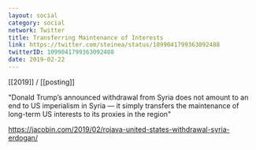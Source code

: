 ```yaml
---
layout: social
category: social
network: Twitter
title: Transferring Maintenance of Interests
link: https://twitter.com/steinea/status/1099041799363092488
twitterID: 1099041799363092488
date: 2019-02-22
---
```


[[2019]] / [[posting]]

"Donald Trump’s announced withdrawal from Syria does not amount to an end to US imperialism in Syria — it simply transfers the maintenance of long-term US interests to its proxies in the region"

<https://jacobin.com/2019/02/rojava-united-states-withdrawal-syria-erdogan/>
